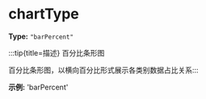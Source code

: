 # chartType

**Type:** `"barPercent"`

:::tip{title=描述}
百分比条形图



百分比条形图，以横向百分比形式展示各类别数据占比关系:::


 

**示例:**
'barPercent'


 

